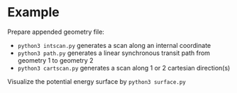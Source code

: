 # Example

Prepare appended geometry file: 
* `python3 intscan.py` generates a scan along an internal coordinate
* `python3 path.py` generates a linear synchronous transit path from geometry 1 to geometry 2
* `python3 cartscan.py` generates a scan along 1 or 2 cartesian direction(s)

Visualize the potential energy surface by `python3 surface.py`